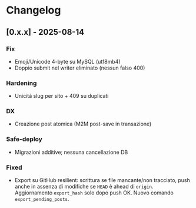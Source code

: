 # Changelog



## [0.x.x] - 2025-08-14

### Fix

- Emoji/Unicode 4-byte su MySQL (utf8mb4)
- Doppio submit nel writer eliminato (nessun falso 400)

### Hardening

- Unicità slug per sito + 409 su duplicati

### DX

- Creazione post atomica (M2M post-save in transazione)

### Safe-deploy

- Migrazioni additive; nessuna cancellazione DB

### Fixed
- Export su GitHub resilient: scrittura se file mancante/non tracciato, push anche in assenza di modifiche se `HEAD` è ahead di `origin`. Aggiornamento `export_hash` solo dopo push OK. Nuovo comando `export_pending_posts`.
